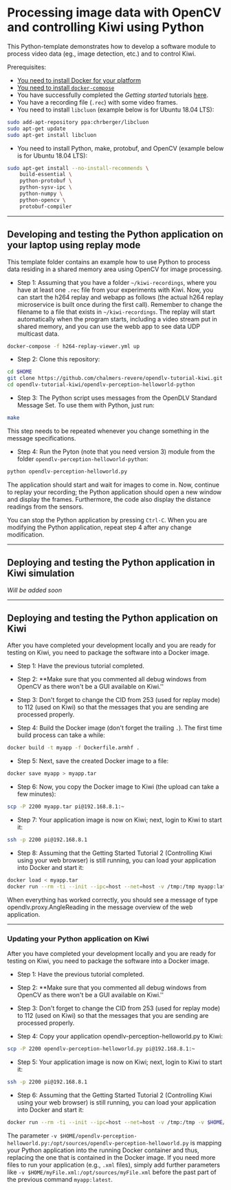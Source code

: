 # Processing image data with OpenCV and controlling Kiwi using Python

This Python-template demonstrates how to develop a software module to process video data (eg., image detection, etc.) and to control Kiwi.

Prerequisites:
* [You need to install Docker for your platform](https://docs.docker.com/install/linux/docker-ce/debian/#install-docker-ce)
* [You need to install `docker-compose`](https://docs.docker.com/compose/install/#install-compose)
* You have successfully completed the _Getting started_ tutorials [here](https://github.com/chalmers-revere/opendlv-tutorial-kiwi/tree/master).
* You have a recording file (`.rec`) with some video frames.
* You need to install `libcluon` (example below is for Ubuntu 18.04 LTS):
```Bash
sudo add-apt-repository ppa:chrberger/libcluon
sudo apt-get update
sudo apt-get install libcluon
```
* You need to install Python, make, protobuf, and OpenCV (example below is for Ubuntu 18.04 LTS):
```Bash
sudo apt-get install --no-install-recommends \
    build-essential \
    python-protobuf \
    python-sysv-ipc \
    python-numpy \
    python-opencv \
    protobuf-compiler
```

---

## Developing and testing the Python application on your laptop using replay mode

This template folder contains an example how to use Python to process data residing in a shared memory area using OpenCV for image processing.

* Step 1: Assuming that you have a folder `~/kiwi-recordings`, where you have at least one `.rec` file from your experiments with Kiwi. Now, you can start the h264 replay and webapp as follows (the actual h264 replay microservice is built once during the first call). Remember to change the filename to a file that exists in `~/kiwi-recordings`. The replay will start automatically when the program starts, including a video stream put in shared memory, and you can use the webb app to see data UDP multicast data.

```bash
docker-compose -f h264-replay-viewer.yml up
```

* Step 2: Clone this repository:
```bash
cd $HOME
git clone https://github.com/chalmers-revere/opendlv-tutorial-kiwi.git
cd opendlv-tutorial-kiwi/opendlv-perception-helloworld-python
```

* Step 3: The Python script uses messages from the OpenDLV Standard Message Set. To use them with Python, just run:
```bash
make
```
This step needs to be repeated whenever you change something in the message specifications.


* Step 4: Run the Pyton (note that you need version 3) module from the folder `opendlv-perception-helloworld-python`:
```bash
python opendlv-perception-helloworld.py
```

The application should start and wait for images to come in. Now, continue to replay your recording; the Python application should open a new window and display the frames. Furthermore, the code also display the distance readings from the sensors.

You can stop the Python application by pressing `Ctrl-C`. When you are modifying the Python application, repeat step 4 after any change modification.

---

## Deploying and testing the Python application in Kiwi simulation

_Will be added soon_

---

## Deploying and testing the Python application on Kiwi

After you have completed your development locally and you are ready for testing on Kiwi, you need to package the software into a Docker image.

* Step 1: Have the previous tutorial completed.

* Step 2: **Make sure that you commented all debug windows from OpenCV as there won't be a GUI available on Kiwi.''

* Step 3: Don't forget to change the CID from 253 (used for replay mode) to 112 (used on Kiwi) so that the messages that you are sending are processed properly.

* Step 4: Build the Docker image (don't forget the trailing `.`). The first time build process can take a while:
```Bash
docker build -t myapp -f Dockerfile.armhf .
```

* Step 5: Next, save the created Docker image to a file:
```Bash
docker save myapp > myapp.tar
```

* Step 6: Now, you copy the Docker image to Kiwi (the upload can take a few minutes):
```Bash
scp -P 2200 myapp.tar pi@192.168.8.1:~
```

* Step 7: Your application image is now on Kiwi; next, login to Kiwi to start it:
```Bash
ssh -p 2200 pi@192.168.8.1
```

* Step 8: Assuming that the Getting Started Tutorial 2 (Controlling Kiwi using your web browser) is still running, you can load your application into Docker and start it:
```Bash
docker load < myapp.tar
docker run --rm -ti --init --ipc=host --net=host -v /tmp:/tmp myapp:latest 
```

When everything has worked correctly, you should see a message of type opendlv.proxy.AngleReading in the message overview of the web application.

---

### Updating your Python application on Kiwi

After you have completed your development locally and you are ready for testing on Kiwi, you need to package the software into a Docker image.

* Step 1: Have the previous tutorial completed.

* Step 2: **Make sure that you commented all debug windows from OpenCV as there won't be a GUI available on Kiwi.''

* Step 3: Don't forget to change the CID from 253 (used for replay mode) to 112 (used on Kiwi) so that the messages that you are sending are processed properly.

* Step 4: Copy your application opendlv-perception-helloworld.py to Kiwi:
```Bash
scp -P 2200 opendlv-perception-helloworld.py pi@192.168.8.1:~
```

* Step 5: Your application image is now on Kiwi; next, login to Kiwi to start it:
```Bash
ssh -p 2200 pi@192.168.8.1
```

* Step 6: Assuming that the Getting Started Tutorial 2 (Controlling Kiwi using your web browser) is still running, you can load your application into Docker and start it:
```Bash
docker run --rm -ti --init --ipc=host --net=host -v /tmp:/tmp -v $HOME/opendlv-perception-helloworld.py:/opt/sources/opendlv-perception-helloworld.py myapp:latest
```
The parameter `-v $HOME/opendlv-perception-helloworld.py:/opt/sources/opendlv-perception-helloworld.py` is mapping your Python application into the running Docker container and thus, replacing the one that is contained in the Docker image. If you need more files to run your application (e.g., `.xml` files), simply add further parameters like `-v $HOME/myFile.xml:/opt/sources/myFile.xml` before the past part of the previous command `myapp:latest`. 

